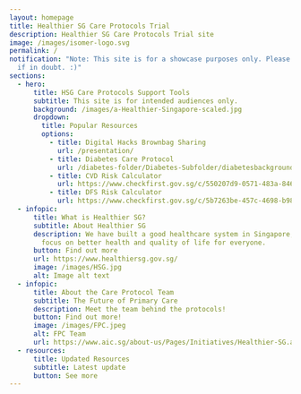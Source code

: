 ```yaml
---
layout: homepage
title: Healthier SG Care Protocols Trial
description: Healthier SG Care Protocols Trial site
image: /images/isomer-logo.svg
permalink: /
notification: "Note: This site is for a showcase purposes only. Please read T&Cs
  if in doubt. :)"
sections:
  - hero:
      title: HSG Care Protocols Support Tools
      subtitle: This site is for intended audiences only.
      background: /images/a-Healthier-Singapore-scaled.jpg
      dropdown:
        title: Popular Resources
        options:
          - title: Digital Hacks Brownbag Sharing
            url: /presentation/
          - title: Diabetes Care Protocol
            url: /diabetes-folder/Diabetes-Subfolder/diabetesbackground/
          - title: CVD Risk Calculator
            url: https://www.checkfirst.gov.sg/c/550207d9-0571-483a-8461-f8a9ce13d1d7
          - title: DFS Risk Calculator
            url: https://www.checkfirst.gov.sg/c/5b7263be-457c-4698-b989-2249901ab992
  - infopic:
      title: What is Healthier SG?
      subtitle: About Healthier SG
      description: We have built a good healthcare system in Singapore, but we need to
        focus on better health and quality of life for everyone.
      button: Find out more
      url: https://www.healthiersg.gov.sg/
      image: /images/HSG.jpg
      alt: Image alt text
  - infopic:
      title: About the Care Protocol Team
      subtitle: The Future of Primary Care
      description: Meet the team behind the protocols!
      button: Find out more!
      image: /images/FPC.jpeg
      alt: FPC Team
      url: https://www.aic.sg/about-us/Pages/Initiatives/Healthier-SG.aspx
  - resources:
      title: Updated Resources
      subtitle: Latest update
      button: See more
---
```

